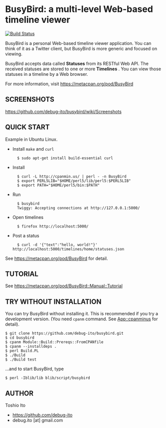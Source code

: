 BusyBird: a multi-level Web-based timeline viewer
=================================================

[![Build Status](https://travis-ci.org/debug-ito/busybird.svg?branch=master)](https://travis-ci.org/debug-ito/busybird)

BusyBird is a personal Web-based timeline viewer application.
You can think of it as a Twitter client, but BusyBird is more generic and focused on viewing.

BusyBird accepts data called **Statuses** from its RESTful Web API.
The received statuses are stored to one or more **Timelines** .
You can view those statuses in a timeline by a Web browser.

For more information, visit https://metacpan.org/pod/BusyBird

SCREENSHOTS
-----------

https://github.com/debug-ito/busybird/wiki/Screenshots

QUICK START
-----------

Example in Ubuntu Linux.

- Install `make` and `curl`

        $ sudo apt-get install build-essential curl

- Install

        $ curl -L http://cpanmin.us/ | perl - -n BusyBird
        $ export PERL5LIB="$HOME/perl5/lib/perl5:$PERL5LIB"
        $ export PATH="$HOME/perl5/bin:$PATH"

- Run

        $ busybird
        Twiggy: Accepting connections at http://127.0.0.1:5000/

- Open timelines

        $ firefox http://localhost:5000/

- Post a status

        $ curl -d '{"text":"hello, world!"}' http://localhost:5000/timelines/home/statuses.json

See https://metacpan.org/pod/BusyBird for detail.


TUTORIAL
--------

See https://metacpan.org/pod/BusyBird::Manual::Tutorial


TRY WITHOUT INSTALLATION
------------------------

You can try BusyBird without installing it. This is recommended if you
try a development version. (You need `cpanm` command. See
[App::cpanminus](https://metacpan.org/pod/App::cpanminus) for detail).

    $ git clone https://github.com/debug-ito/busybird.git
    $ cd busybird
    $ cpanm Module::Build::Prereqs::FromCPANfile
    $ cpanm --installdeps .
    $ perl Build.PL
    $ ./Build
    $ ./Build test

...and to start BusyBird, type

    $ perl -Iblib/lib blib/script/busybird


AUTHOR
------

Toshio Ito

* https://github.com/debug-ito
* debug.ito [at] gmail.com
